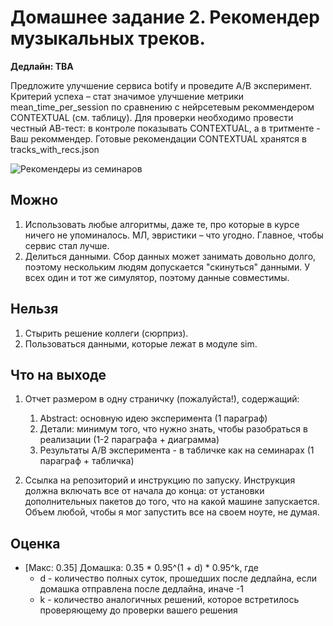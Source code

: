 Домашнее задание 2. Рекомендер музыкальных треков.
========
**Дедлайн: TBA** 

Предложите улучшение сервиса botify и проведите A/B эксперимент. 
Критерий успеха – стат значимое улучшение метрики mean_time_per_session по сравнению с нейрсетевым рекоммендером CONTEXTUAL (см. таблицу). 
Для проверки необходимо провести честный АВ-тест: в контроле показывать CONTEXTUAL, а в тритменте - Ваш рекоммендер.
Готовые рекомендации CONTEXTUAL хранятся в tracks_with_recs.json

![Рекомендеры из семинаров](../week04-classics-2/images/homework-recommenders.png)

## Можно

1. Использовать любые алгоритмы, даже те, про которые в курсе ничего не упоминалось. 
   МЛ, эвристики – что угодно. 
   Главное, чтобы сервис стал лучше.
2. Делиться данными. 
   Сбор данных может занимать довольно долго, поэтому нескольким людям допускается "скинуться" данными.
   У всех один и тот же симулятор, поэтому данные совместимы.
   
## Нельзя

1. Стырить решение коллеги (сюрприз).
2. Пользоваться данными, которые лежат в модуле sim.

## Что на выходе

1. Отчет размером в одну страничку (пожалуйста!), содержащий:
   1. Abstract: основную идею эксперимента (1 параграф)
   2. Детали: минимум того, что нужно знать, чтобы разобраться в реализации (1-2 параграфа + диаграмма)
   3. Результаты A/B эксперимента - в табличке как на семинарах (1 параграф + табличка)
   
2. Ссылка на репозиторий и инструкцию по запуску.
   Инструкция должна включать все от начала до конца: от установки дополнительных пакетов до того, что на какой машине запускается.
   Объем любой, чтобы я мог запустить все на своем ноуте, не думая.

## Оценка

- [Макс: 0.35] Домашка: 0.35 * 0.95^(1 + d) * 0.95^k, где 
  - d - количество полных суток, прошедших после дедлайна, если домашка отправлена после дедлайна, иначе -1
  - k - количество аналогичных решений, которое встретилось проверяющему до проверки вашего решения